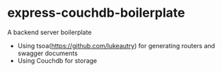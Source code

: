 # express-couchdb-boilerplate

A backend server boilerplate 

- Using tsoa(https://github.com/lukeautry) for generating routers and swagger documents
- Using Couchdb for storage



